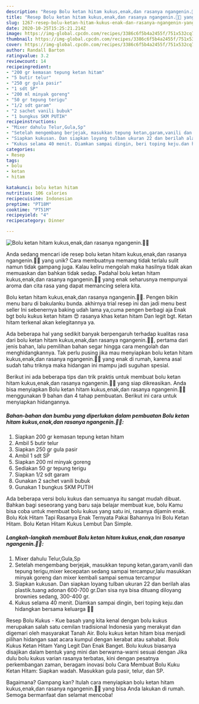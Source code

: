 ```yaml
---
description: "Resep Bolu ketan hitam kukus,enak,dan rasanya ngangenin.🥰😁 yang Bisa Manjain Lidah"
title: "Resep Bolu ketan hitam kukus,enak,dan rasanya ngangenin.🥰😁 yang Bisa Manjain Lidah"
slug: 1267-resep-bolu-ketan-hitam-kukus-enak-dan-rasanya-ngangenin-yang-bisa-manjain-lidah
date: 2020-10-25T15:25:21.214Z
image: https://img-global.cpcdn.com/recipes/3386c6f5b4a2455f/751x532cq70/bolu-ketan-hitam-kukusenakdan-rasanya-ngangenin🥰😁-foto-resep-utama.jpg
thumbnail: https://img-global.cpcdn.com/recipes/3386c6f5b4a2455f/751x532cq70/bolu-ketan-hitam-kukusenakdan-rasanya-ngangenin🥰😁-foto-resep-utama.jpg
cover: https://img-global.cpcdn.com/recipes/3386c6f5b4a2455f/751x532cq70/bolu-ketan-hitam-kukusenakdan-rasanya-ngangenin🥰😁-foto-resep-utama.jpg
author: Randall Barton
ratingvalue: 3.2
reviewcount: 14
recipeingredient:
- "200 gr kemasan tepung ketan hitam"
- "5 butir telur"
- "250 gr gula pasir"
- "1 sdt SP"
- "200 ml minyak goreng"
- "50 gr tepung terigu"
- "1/2 sdt garam"
- "2 sachet vanili bubuk"
- "1 bungkus SKM PUTIH"
recipeinstructions:
- "Mixer dahulu Telur,Gula,Sp"
- "Setelah mengembang berjejak, masukkan tepung ketan,garam,vanili dan tepung terigu,mixer kecepatan sedang sampai tercampur,lalu masukkan minyak goreng dan mixer kembali sampai semua tercampur"
- "Siapkan kukusan. Dan siapkan loyang tulban ukuran 22 dan berilah alas plastik.tuang adonan 600-700 gr.Dan sisa nya bisa dituang diloyang brownies sedang, 300-400 gr."
- "Kukus selama 40 menit. Diamkan sampai dingin, beri toping keju.dan hidangkan bersama keluarga 🥰🥰"
categories:
- Resep
tags:
- bolu
- ketan
- hitam

katakunci: bolu ketan hitam 
nutrition: 106 calories
recipecuisine: Indonesian
preptime: "PT18M"
cooktime: "PT51M"
recipeyield: "4"
recipecategory: Dinner

---
```



![Bolu ketan hitam kukus,enak,dan rasanya ngangenin.🥰😁](https://img-global.cpcdn.com/recipes/3386c6f5b4a2455f/751x532cq70/bolu-ketan-hitam-kukusenakdan-rasanya-ngangenin🥰😁-foto-resep-utama.jpg)

Anda sedang mencari ide resep bolu ketan hitam kukus,enak,dan rasanya ngangenin.🥰😁 yang unik? Cara membuatnya memang tidak terlalu sulit namun tidak gampang juga. Kalau keliru mengolah maka hasilnya tidak akan memuaskan dan bahkan tidak sedap. Padahal bolu ketan hitam kukus,enak,dan rasanya ngangenin.🥰😁 yang enak seharusnya mempunyai aroma dan cita rasa yang dapat memancing selera kita.

Bolu ketan hitam kukus,enak,dan rasanya ngangenin.🥰😁. Pengen bikin menu baru di bakulanku bunda. akhirnya trial resep ini dan jadi menu best seller Ini sebenernya baking udah lama ya,cuma pengen berbagi aja Enak bgt bolu kukus ketan hitam 😍 rasanya khas ketan hitam Dan legit bgt. Ketan hitam terkenal akan kelegitannya ya.

Ada beberapa hal yang sedikit banyak berpengaruh terhadap kualitas rasa dari bolu ketan hitam kukus,enak,dan rasanya ngangenin.🥰😁, pertama dari jenis bahan, lalu pemilihan bahan segar hingga cara mengolah dan menghidangkannya. Tak perlu pusing jika mau menyiapkan bolu ketan hitam kukus,enak,dan rasanya ngangenin.🥰😁 yang enak di rumah, karena asal sudah tahu triknya maka hidangan ini mampu jadi suguhan spesial.


Berikut ini ada beberapa tips dan trik praktis untuk membuat bolu ketan hitam kukus,enak,dan rasanya ngangenin.🥰😁 yang siap dikreasikan. Anda bisa menyiapkan Bolu ketan hitam kukus,enak,dan rasanya ngangenin.🥰😁 menggunakan 9 bahan dan 4 tahap pembuatan. Berikut ini cara untuk menyiapkan hidangannya.

<!--inarticleads1-->

##### Bahan-bahan dan bumbu yang diperlukan dalam pembuatan Bolu ketan hitam kukus,enak,dan rasanya ngangenin.🥰😁:

1. Siapkan 200 gr kemasan tepung ketan hitam
1. Ambil 5 butir telur
1. Siapkan 250 gr gula pasir
1. Ambil 1 sdt SP
1. Siapkan 200 ml minyak goreng
1. Sediakan 50 gr tepung terigu
1. Siapkan 1/2 sdt garam
1. Gunakan 2 sachet vanili bubuk
1. Gunakan 1 bungkus SKM PUTIH


Ada beberapa versi bolu kukus dan semuanya itu sangat mudah dibuat. Bahkan bagi seseorang yang baru saja belajar membuat kue, bolu Kamu bisa coba untuk membuat bolu kukus yang satu ini, rasanya dijamin enak. Bolu Kok Hitam Tapi Rasanya Enak Ternyata Pakai Bahannya Ini Bolu Ketan Hitam. Bolu Ketan Hitam Kukus Lembut Dan Simple. 

<!--inarticleads2-->

##### Langkah-langkah membuat Bolu ketan hitam kukus,enak,dan rasanya ngangenin.🥰😁:

1. Mixer dahulu Telur,Gula,Sp
1. Setelah mengembang berjejak, masukkan tepung ketan,garam,vanili dan tepung terigu,mixer kecepatan sedang sampai tercampur,lalu masukkan minyak goreng dan mixer kembali sampai semua tercampur
1. Siapkan kukusan. Dan siapkan loyang tulban ukuran 22 dan berilah alas plastik.tuang adonan 600-700 gr.Dan sisa nya bisa dituang diloyang brownies sedang, 300-400 gr.
1. Kukus selama 40 menit. Diamkan sampai dingin, beri toping keju.dan hidangkan bersama keluarga 🥰🥰


Resep Bolu Kukus - Kue basah yang kita kenal dengan bolu kukus merupakan salah satu cemilan tradisional Indonesia yang merakyat dan digemari oleh masyarakat Tanah Air. Bolu kukus ketan hitam bisa menjadi pilihan hidangan saat acara kumpul dengan kerabat atau sahabat. Bolu Kukus Ketan Hitam Yang Legit Dan Enak Banget. Bolu kukus biasanya disajikan dalam bentuk yang mini dan berwarna-warni sesuai dengan Jika dulu bolu kukus varian rasanya terbatas, kini dengan pesatnya perkembangan zaman, beragam inovasi bolu Cara Membuat Bolu Kuku Ketan Hitam: Siapkan wadah. Masukkan gula pasir, telur, dan SP. 

Bagaimana? Gampang kan? Itulah cara menyiapkan bolu ketan hitam kukus,enak,dan rasanya ngangenin.🥰😁 yang bisa Anda lakukan di rumah. Semoga bermanfaat dan selamat mencoba!
